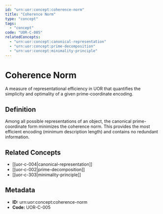 ```yaml
---
id: "urn:uor:concept:coherence-norm"
title: "Coherence Norm"
type: "concept"
tags:
  - "concept"
code: "UOR-C-005"
relatedConcepts:
  - "urn:uor:concept:canonical-representation"
  - "urn:uor:concept:prime-decomposition"
  - "urn:uor:concept:minimality-principle"
---
```


# Coherence Norm

A measure of representational efficiency in UOR that quantifies the simplicity and optimality of a given prime-coordinate encoding.

## Definition

Among all possible representations of an object, the canonical prime-coordinate form minimizes the coherence norm. This provides the most efficient encoding (minimum description length) and contains no redundant information.

## Related Concepts

- [[uor-c-004|canonical-representation]]
- [[uor-c-002|prime-decomposition]]
- [[uor-c-303|minimality-principle]]

## Metadata

- **ID:** urn:uor:concept:coherence-norm
- **Code:** UOR-C-005
